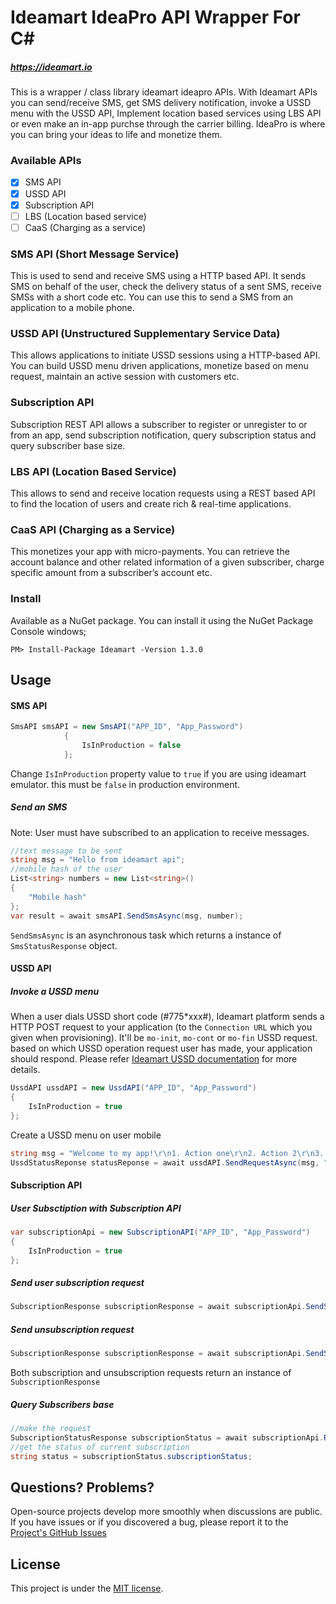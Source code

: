 # Ideamart IdeaPro API Wrapper For C#
##### https://ideamart.io
This is a wrapper / class library ideamart ideapro APIs. With Ideamart APIs you can send/receive SMS, get SMS delivery notification, invoke a USSD menu with the USSD API, Implement location based services using LBS API or even make an in-app purchse through the carrier billing. IdeaPro is where you can bring your ideas to life and monetize them. 

### Available APIs
- [x] SMS API
- [x] USSD API
- [x] Subscription API
- [ ] LBS (Location based service)
- [ ] CaaS (Charging as a service)

### SMS API (Short Message Service)
This is used to send and receive SMS using a HTTP based API. It sends SMS on behalf of the user, check the delivery status of a sent SMS, receive SMSs with a short code etc. 
You can use this to send a SMS from an application to a mobile phone.

### USSD API (Unstructured Supplementary Service Data)
This allows applications to initiate USSD sessions using a HTTP-based API. You can build USSD menu driven applications, monetize based on menu request, maintain an active session with customers etc.

### Subscription API
Subscription REST API allows a subscriber to register or unregister to or from an app, send subscription notification, query subscription status and query subscriber base size.

### LBS API (Location Based Service)
This allows to send and receive location requests using a REST based API to find the location of users and create rich & real-time applications. 

### CaaS API (Charging as a Service)
This monetizes your app with micro-payments. You can retrieve the account balance and other related information of a given subscriber, charge specific amount from a subscriber’s account etc.

### Install
Available as a NuGet package. You can install it using the NuGet Package Console windows;
```
PM> Install-Package Ideamart -Version 1.3.0
```

## Usage
#### SMS API
```c#
SmsAPI smsAPI = new SmsAPI("APP_ID", "App_Password")
            {
                IsInProduction = false
            };
```
Change `IsInProduction` property value to `true` if you  are using ideamart emulator. this must be `false` in production environment.

##### Send an SMS
Note: User must have subscribed to an application to receive messages. 
```c#
//text message to be sent
string msg = "Hello from ideamart api";
//mobile hash of the user
List<string> numbers = new List<string>()
{
    "Mobile hash"
};
var result = await smsAPI.SendSmsAsync(msg, number);
```
`SendSmsAsync` is an asynchronous task which returns a instance of `SmsStatusResponse` object. 

#### USSD API
##### Invoke a USSD menu
When a user dials USSD short code (#775*xxx#), Ideamart platform sends a HTTP POST request to your application (to the `Connection URL` which you given when provisioning). It'll be `mo-init`, `mo-cont` or `mo-fin` USSD request. based on which USSD operation request user has made, your application should respond. Please refer [Ideamart USSD documentation](http://www.ideamart.lk/web/idea-pro/documentation/idea-pro/ussd-api/) for more details.
```c#
UssdAPI ussdAPI = new UssdAPI("APP_ID", "App_Password")
{
    IsInProduction = true
};
```
Create a USSD menu on user mobile
```c#
string msg = "Welcome to my app!\r\n1. Action one\r\n2. Action 2\r\n3. Action three";
UssdStatusReponse statusReponse = await ussdAPI.SendRequestAsync(msg, "SessionID", UssdAPI.UssdOperation.mt_cont, "MobileHash");
```

#### Subscription API
##### User Subsctiption with Subscription API
```c#
var subscriptionApi = new SubscriptionAPI("APP_ID", "App_Password")
{
    IsInProduction = true
};
```

##### Send user subscription request
```c#
SubscriptionResponse subscriptionResponse = await subscriptionApi.SendSubscriptionRequestAsync("Mobile_Hash", SubscriptionAPI.SubscriptionAction.Subscribe);
```

##### Send unsubscription request
```c#
SubscriptionResponse subscriptionResponse = await subscriptionApi.SendSubscriptionRequestAsync("Mobile_Hash", SubscriptionAPI.SubscriptionAction.Unsubscribe);
```
Both subscription and unsubscription requests return an instance of `SubscriptionResponse`

##### Query Subscribers base
```c#
//make the request
SubscriptionStatusResponse subscriptionStatus = await subscriptionApi.RequestSubscriptionStatusAsync("Mobile_Hash");
//get the status of current subscription
string status = subscriptionStatus.subscriptionStatus;
```

## Questions? Problems?
Open-source projects develop more smoothly when discussions are public.
If you have issues or if you discovered a bug, please report it to the [Project's GitHub Issues](https://github.com/nanosoftlk/Ideamart/issues)

## License
This project is under the [MIT license](http://www.opensource.org/licenses/MIT).
